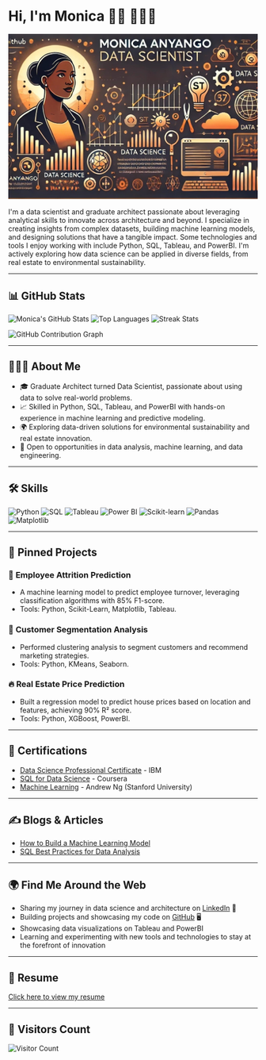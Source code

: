 # Hi, I'm Monica 👋🏾 👩🏾‍💻

<img src="Banner.jpg" alt="banner that says Monica Anyango - Data Scientist solving challenging problems with creativity">

I'm a data scientist and graduate architect passionate about leveraging analytical skills to innovate across architecture and beyond. I specialize in creating insights from complex datasets, building machine learning models, and designing solutions that have a tangible impact. Some technologies and tools I enjoy working with include Python, SQL, Tableau, and PowerBI. I'm actively exploring how data science can be applied in diverse fields, from real estate to environmental sustainability.

---

## 📊 GitHub Stats

![Monica's GitHub Stats](https://github-readme-stats.vercel.app/api?username=MONISH254&show_icons=true&theme=default&count_private=true)
![Top Languages](https://github-readme-stats.vercel.app/api/top-langs/?username=MONISH254&layout=compact&theme=default&langs_count=6)
![Streak Stats](https://github-readme-streak-stats.herokuapp.com/?user=MONISH254&theme=default)

![GitHub Contribution Graph](https://github-readme-activity-graph.vercel.app/graph?username=MONISH254&theme=github-light)

---

## 👩🏾‍💻 About Me
- 🎓 Graduate Architect turned Data Scientist, passionate about using data to solve real-world problems.
- 📈 Skilled in Python, SQL, Tableau, and PowerBI with hands-on experience in machine learning and predictive modeling.
- 🌍 Exploring data-driven solutions for environmental sustainability and real estate innovation.
- 💼 Open to opportunities in data analysis, machine learning, and data engineering.

---

## 🛠️ Skills
![Python](https://img.shields.io/badge/Python-3776AB?style=for-the-badge&logo=python&logoColor=white)
![SQL](https://img.shields.io/badge/SQL-005C84?style=for-the-badge&logo=postgresql&logoColor=white)
![Tableau](https://img.shields.io/badge/Tableau-E97627?style=for-the-badge&logo=tableau&logoColor=white)
![Power BI](https://img.shields.io/badge/PowerBI-F2C811?style=for-the-badge&logo=power-bi&logoColor=black)
![Scikit-learn](https://img.shields.io/badge/Scikit--learn-F7931E?style=for-the-badge&logo=scikit-learn&logoColor=white)
![Pandas](https://img.shields.io/badge/Pandas-150458?style=for-the-badge&logo=pandas&logoColor=white)
![Matplotlib](https://img.shields.io/badge/Matplotlib-0076A8?style=for-the-badge&logoColor=white)

---

## 📌 Pinned Projects

### 🌟 **Employee Attrition Prediction**
- A machine learning model to predict employee turnover, leveraging classification algorithms with 85% F1-score.
- Tools: Python, Scikit-Learn, Matplotlib, Tableau.

### 🚀 **Customer Segmentation Analysis**
- Performed clustering analysis to segment customers and recommend marketing strategies.
- Tools: Python, KMeans, Seaborn.

### 🔥 **Real Estate Price Prediction**
- Built a regression model to predict house prices based on location and features, achieving 90% R² score.
- Tools: Python, XGBoost, PowerBI.

---

## 📜 Certifications
- [Data Science Professional Certificate](https://example.com) - IBM
- [SQL for Data Science](https://example.com) - Coursera
- [Machine Learning](https://example.com) - Andrew Ng (Stanford University)

---

## ✍️ Blogs & Articles
- [How to Build a Machine Learning Model](https://medium.com/@monicaanyango)
- [SQL Best Practices for Data Analysis](https://medium.com/@monicaanyango)

---

## 🌍 Find Me Around the Web

- Sharing my journey in data science and architecture on [LinkedIn](https://www.linkedin.com/in/monica-anyango-data-scientist) 💼  
- Building projects and showcasing my code on [GitHub](https://github.com/MONISH254) 🖥️  
- Showcasing data visualizations on Tableau and PowerBI  
- Learning and experimenting with new tools and technologies to stay at the forefront of innovation  

---

## 📄 Resume
[Click here to view my resume](https://example.com)

---

## 🌟 Visitors Count
![Visitor Count](https://visitor-badge.laobi.icu/badge?page_id=MONISH254.MONISH254)
